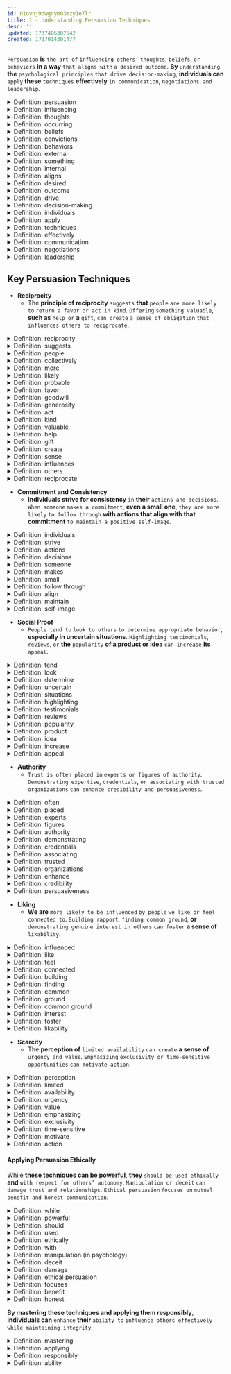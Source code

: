 ```yaml
---
id: n1ovnj9dwgnym03mzy1e7lr
title: 1 - Understanding Persuasion Techniques
desc: ''
updated: 1737406307542
created: 1737014301477
---
```


`Persuasion` **is** `the art of` `influencing others’` `thoughts`, `beliefs`, `or behaviors` **in a way** `that aligns with` `a desired outcome`. **By** `understanding` **the** `psychological principles` `that drive decision-making`, **individuals can** `apply` **these** `techniques` **effectively** `in communication`, `negotiations`, `and leadership`.



<!-- start of 'persuasion' section -->
<details>
    <summary>Definition: persuasion</summary>

#
Persuasion **is** `influencing others` `to change` `their thoughts or actions`.

---
</details>
<!-- end of 'persuasion' section -->



<!-- start of 'influencing' section -->
<details>
    <summary>Definition: influencing</summary>

#
Influencing **is** `the act of` `affecting or changing` `someone’s actions`, `thoughts`, `or decisions`.

---
</details>
<!-- end of 'influencing' section -->



<!-- start of 'thoughts' section -->
<details>
    <summary>Definition: thoughts</summary>

#
Thoughts **are** `ideas` `or mental processes` `occurring in` `the mind`.

---
</details>
<!-- end of 'thoughts' section -->



<!-- start of 'occurring' section -->
<details>
    <summary>Definition: occurring</summary>

#
Occurring **means** `happening` `or taking place`.

---
</details>
<!-- end of 'occurring' section -->



<!-- start of 'beliefs' section -->
<details>
    <summary>Definition: beliefs</summary>

#
Beliefs **are** `ideas or convictions` `that someone` `accepts as true`.

---
</details>
<!-- end of 'beliefs' section -->



<!-- start of 'convictions' section -->
<details>
    <summary>Definition: convictions</summary>

#
Convictions **are** `strong` `beliefs or opinions`.

---
</details>
<!-- end of 'convictions' section -->



<!-- start of 'behaviors' section -->
<details>
    <summary>Definition: behaviors</summary>

#
Behaviors **are** `actions or reactions` `of a person` `in response to` `external or internal` `stimuli`.

---
</details>
<!-- end of 'behaviors' section -->



<!-- start of 'external' section -->
<details>
    <summary>Definition: external</summary>

#
External **refers to** `something outside` `or relating to` `the outer part` `of something`.

---
</details>
<!-- end of 'external' section -->



<!-- start of 'something' section -->
<details>
    <summary>Definition: something</summary>

#
Something **refers to** `an unspecified` `object`, `thing`, `or matter`.

---
</details>
<!-- end of 'something' section -->



<!-- start of 'internal' section -->
<details>
    <summary>Definition: internal</summary>

#
Internal **refers to** `something inside` `or relating to` `the inner part` `of something`.

---
</details>
<!-- end of 'internal' section -->



<!-- start of 'aligns' section -->
<details>
    <summary>Definition: aligns</summary>

#
Aligns **means** `to match` `or be in agreement`.

---
</details>
<!-- end of 'aligns' section -->



<!-- start of 'desired' section -->
<details>
    <summary>Definition: desired</summary>

#
Desired **means** `wanted` `or wished for`.

---
</details>
<!-- end of 'desired' section -->



<!-- start of 'outcome' section -->
<details>
    <summary>Definition: outcome</summary>

#
Outcome **means** `the result or consequence of` `an action or event`.

---
</details>
<!-- end of 'outcome' section -->



<!-- start of 'drive' section -->
<details>
    <summary>Definition: drive</summary>

#
Drive **means** `to motivate or compel` `action`.

---
</details>
<!-- end of 'drive' section -->



<!-- start of 'decision-making' section -->
<details>
    <summary>Definition: decision-making</summary>

#
Decision-making **means** `the process of` `choosing between options` `or making a choice`.

---
</details>
<!-- end of 'decision-making' section -->



<!-- start of 'individuals' section -->
<details>
    <summary>Definition: individuals</summary>

#
Individuals **refer to** `single persons or entities`, `distinct from others`.

---
</details>
<!-- end of 'individuals' section -->



<!-- start of 'apply' section -->
<details>
    <summary>Definition: apply</summary>

#
Apply **means** `to put something into` `practice or use`.

---
</details>
<!-- end of 'apply' section -->



<!-- start of 'techniques' section -->
<details>
    <summary>Definition: techniques</summary>

#
Techniques **means** `methods or ways` `of doing something`.

---
</details>
<!-- end of 'techniques' section -->



<!-- start of 'effectively' section -->
<details>
    <summary>Definition: effectively</summary>

#
Effectively **means** `in a way` `that achieves` `a desired result`.

---
</details>
<!-- end of 'effectively' section -->



<!-- start of 'communication' section -->
<details>
    <summary>Definition: communication</summary>

#
Communication **means** `the exchange of` `information or ideas`.

---
</details>
<!-- end of 'communication' section -->



<!-- start of 'negotiations' section -->
<details>
    <summary>Definition: negotiations</summary>

#
Negotiations **means** `discussions` `aimed at` `reaching an agreement`.

---
</details>
<!-- end of 'negotiations' section -->



<!-- start of 'leadership' section -->
<details>
    <summary>Definition: leadership</summary>

#
Leadership **means** `the ability` `to guide or influence` `others`.

---
</details>
<!-- end of 'leadership' section -->



## Key Persuasion Techniques

- **Reciprocity**
   - The **principle of reciprocity** `suggests` **that** `people` `are more likely to` `return a favor or act in kind`. `Offering` `something valuable`, **such as** `help or` **a** `gift`, `can create` `a sense of obligation` `that influences others to reciprocate`.



<!-- start of 'reciprocity' section -->
<details>
    <summary>Definition: reciprocity</summary>

#
Reciprocity **is** `the practice of` `giving and receiving` `in return`.

---
</details>
<!-- end of 'reciprocity' section -->



<!-- start of 'suggests' section -->
<details>
    <summary>Definition: suggests</summary>

#
Suggests **means** `to propose or mention` `something` `as a possibility`.

---
</details>
<!-- end of 'suggests' section -->



<!-- start of 'people' section -->
<details>
    <summary>Definition: people</summary>

#
People **are** `human beings` `collectively`.

---
</details>
<!-- end of 'people' section -->



<!-- start of 'collectively' section -->
<details>
    <summary>Definition: collectively</summary>

#
Collectively **means** `in a group` `or as a whole`.

---
</details>
<!-- end of 'collectively' section -->



<!-- start of 'more' section -->
<details>
    <summary>Definition: more</summary>

#
More **refers to** `a greater` `amount or degree`.

---
</details>
<!-- end of 'more' section -->



<!-- start of 'likely' section -->
<details>
    <summary>Definition: likely</summary>

#
Likely **means** `probable or expected` `to happen`.

---
</details>
<!-- end of 'likely' section -->



<!-- start of 'probable' section -->
<details>
    <summary>Definition: probable</summary>

#
Probable **means** `likely` `to happen` `or be true`.

---
</details>
<!-- end of 'probable' section -->



<!-- start of 'favor' section -->
<details>
    <summary>Definition: favor</summary>

#
Favor **refers to** `an act of` `kindness or goodwill`.

---
</details>
<!-- end of 'favor' section -->



<!-- start of 'goodwill' section -->
<details>
    <summary>Definition: goodwill</summary>

#
Goodwill **refers to** `a kind or friendly` `attitude` `toward others`, **often** `shown through` **acts of** `generosity or helpfulness`.

---
</details>
<!-- end of 'goodwill' section -->



<!-- start of 'generosity' section -->
<details>
    <summary>Definition: generosity</summary>

#
Generosity **is** `the willingness` `to give or share` `without` `expecting anything` **in return**.

---
</details>
<!-- end of 'generosity' section -->



<!-- start of 'act' section -->
<details>
    <summary>Definition: act</summary>

#
Act **means** `to take action` `or do something`.

---
</details>
<!-- end of 'act' section -->



<!-- start of 'kind' section -->
<details>
    <summary>Definition: kind</summary>

#
Kind **refers to** `being friendly`, `generous`, `or considerate`.

---
</details>
<!-- end of 'kind' section -->



<!-- start of 'valuable' section -->
<details>
    <summary>Definition: valuable</summary>

#
Valuable **means** `something` **that is** `worth a lot` `or has great importance`.

---
</details>
<!-- end of 'valuable' section -->



<!-- start of 'help' section -->
<details>
    <summary>Definition: help</summary>

#
Help **refers to** `assisting or supporting` `someone`.

---
</details>
<!-- end of 'help' section -->



<!-- start of 'gift' section -->
<details>
    <summary>Definition: gift</summary>

#
Gift **is** `something` `given voluntarily` `without` `expectation of` `payment`.

---
</details>
<!-- end of 'gift' section -->



<!-- start of 'create' section -->
<details>
    <summary>Definition: create</summary>

#
Create **means** `to bring something into existence` `or make something new`.

---
</details>
<!-- end of 'create' section -->



<!-- start of 'sense' section -->
<details>
    <summary>Definition: sense</summary>

#
Sense **refers to** `a perception or understanding` `of something`.

---
</details>
<!-- end of 'sense' section -->



<!-- start of 'influences' section -->
<details>
    <summary>Definition: influences</summary>

#
Influences **means** `to affect or change` `someone's` `thoughts or actions`.

---
</details>
<!-- end of 'influences' section -->



<!-- start of 'others' section -->
<details>
    <summary>Definition: others</summary>

#
Others **refers to** `people apart from oneself` `or a specific group`.

---
</details>
<!-- end of 'others' section -->



<!-- start of 'reciprocate' section -->
<details>
    <summary>Definition: reciprocate</summary>

#
Reciprocate **means** `to return a favor` `or respond in kind`.

---
</details>
<!-- end of 'reciprocate' section -->



- **Commitment and Consistency**
   - **Individuals strive for consistency** `in` **their** `actions and decisions`. `When someone` `makes a commitment`, **even a small one**, `they are more likely` `to follow through` **with actions that align with that commitment** `to maintain a positive self-image`.



<!-- start of 'individuals' section -->
<details>
    <summary>Definition: individuals</summary>

#
Individuals **are** `single persons`.

---
</details>
<!-- end of 'individuals' section -->



<!-- start of 'strive' section -->
<details>
    <summary>Definition: strive</summary>

#
Strive **means** `to make` `a great effort` `to achieve something`.

---
</details>
<!-- end of 'strive' section -->



<!-- start of 'actions' section -->
<details>
    <summary>Definition: actions</summary>

#
Actions **are** `things done` `to achieve a goal`.

---
</details>
<!-- end of 'actions' section -->



<!-- start of 'decisions' section -->
<details>
    <summary>Definition: decisions</summary>

#
Decisions **are** `choices made` `after thinking`.

---
</details>
<!-- end of 'decisions' section -->



<!-- start of 'someone' section -->
<details>
    <summary>Definition: someone</summary>

#
Someone **means** `an unspecified person`.

---
</details>
<!-- end of 'someone' section -->



<!-- start of 'makes' section -->
<details>
    <summary>Definition: makes</summary>

#
Makes **means** `to create` `or cause something to happen`.

---
</details>
<!-- end of 'makes' section -->



<!-- start of 'small' section -->
<details>
    <summary>Definition: small</summary>

# 
Small **means** `little` `in size or amount`.

---
</details>
<!-- end of 'small' section -->



<!-- start of 'follow through' section -->
<details>
    <summary>Definition: follow through</summary>

#
Follow through **means** `to complete an action` `or keep a promise`.

---
</details>
<!-- end of 'follow through' section -->



<!-- start of 'align' section -->
<details>
    <summary>Definition: align</summary>

#
Align **means** `to match or adjust` `to a standard or direction`.

---
</details>
<!-- end of 'align' section -->



<!-- start of 'maintain' section -->
<details>
    <summary>Definition: maintain</summary>

#
Maintain **means** `to keep something in` **its** `current state`.

---
</details>
<!-- end of 'maintain' section -->



<!-- start of 'self-image' section -->
<details>
    <summary>Definition: self-image</summary>

#
Self-image **is** `the way` `a person views` `themselves`.

---
</details>
<!-- end of 'self-image' section -->



- **Social Proof**
   - `People tend to` `look to others` `to determine appropriate behavior`, **especially in uncertain situations**. `Highlighting testimonials`, `reviews`, `or` **the** `popularity` **of a product or idea** `can increase` **its** `appeal`.



<!-- start of 'tend' section -->
<details>
    <summary>Definition: tend</summary>

#
Tend **means** `to be likely` `to do something`.

---
</details>
<!-- end of 'tend' section -->



<!-- start of 'look' section -->
<details>
    <summary>Definition: look</summary>

#
Look **means** `to direct` `your eyes` `toward something`.

---
</details>
<!-- end of 'look' section -->



<!-- start of 'determine' section -->
<details>
    <summary>Definition: determine</summary>

#
Determine **means** `to decide or establish` `something`.

---
</details>
<!-- end of 'determine' section -->



<!-- start of 'uncertain' section -->
<details>
    <summary>Definition: uncertain</summary>

#
Uncertain **means** `not sure` `or not known`.

---
</details>
<!-- end of 'uncertain' section -->



<!-- start of 'situations' section -->
<details>
    <summary>Definition: situations</summary>

#
Situations **are** `sets of` `conditions or circumstances`.

---
</details>
<!-- end of 'situations' section -->



<!-- start of 'highlighting' section -->
<details>
    <summary>Definition: highlighting</summary>

#
Highlighting **means** `drawing attention to` `something`.

---
</details>
<!-- end of 'highlighting' section -->



<!-- start of 'testimonials' section -->
<details>
    <summary>Definition: testimonials</summary>

#
Testimonials **are** `statements` `that support or recommend` `something`.

---
</details>
<!-- end of 'testimonials' section -->



<!-- start of 'reviews' section -->
<details>
    <summary>Definition: reviews</summary>

#
Reviews **are** `evaluations or assessments of` `something`.

---
</details>
<!-- end of 'reviews' section -->



<!-- start of 'popularity' section -->
<details>
    <summary>Definition: popularity</summary>

#
Popularity **means** `being liked or accepted` `by many people`.

---
</details>
<!-- end of 'popularity' section -->



<!-- start of 'product' section -->
<details>
    <summary>Definition: product</summary>

#
Product **is** `something` `made or offered` `for sale`.

---
</details>
<!-- end of 'product' section -->



<!-- start of 'idea' section -->
<details>
    <summary>Definition: idea</summary>

#
Idea **is** `a thought or concept` `in the mind`.

---
</details>
<!-- end of 'idea' section -->



<!-- start of 'increase' section -->
<details>
    <summary>Definition: increase</summary>

#
Increase **means** `to make something` `larger or greater`.

---
</details>
<!-- end of 'increase' section -->



<!-- start of 'appeal' section -->
<details>
    <summary>Definition: appeal</summary>

#
Appeal **means** `the quality of` `being attractive or interesting`.

---
</details>
<!-- end of 'appeal' section -->



- **Authority**
   - `Trust is often placed in` `experts or figures of authority`. `Demonstrating expertise`, `credentials`, `or associating with trusted organizations` `can enhance credibility and persuasiveness`.



<!-- start of 'often' section -->
<details>
    <summary>Definition: often</summary>

#
Often **means** `frequently` `or many times`.

---
</details>
<!-- end of 'often' section -->



<!-- start of 'placed' section -->
<details>
    <summary>Definition: placed</summary>

#
Placed **means** `put in` `a particular position`.

---
</details>
<!-- end of 'placed' section -->



<!-- start of 'experts' section -->
<details>
    <summary>Definition: experts</summary>

#
Experts **are** `people with` `a lot of knowledge or skill` `in something`.

---
</details>
<!-- end of 'experts' section -->



<!-- start of 'figures' section -->
<details>
    <summary>Definition: figures</summary>

#
Figures **are** `important or well-known` `people`.

---
</details>
<!-- end of 'figures' section -->



<!-- start of 'authority' section -->
<details>
    <summary>Definition: authority</summary>

#
Authority **means** `the power or right` `to give orders` `or make decisions`.

---
</details>
<!-- end of 'authority' section -->



<!-- start of 'demonstrating' section -->
<details>
    <summary>Definition: demonstrating</summary>

#
Demonstrating **means** `showing or proving` `something clearly`.

---
</details>
<!-- end of 'demonstrating' section -->



<!-- start of 'credentials' section -->
<details>
    <summary>Definition: credentials</summary>

#
Credentials **are** `qualifications or achievements` `that show` `someone's ability`.

---
</details>
<!-- end of 'credentials' section -->



<!-- start of 'associating' section -->
<details>
    <summary>Definition: associating</summary>

#
Associating **means** `connecting or linking` `with something or someone`.

---
</details>
<!-- end of 'associating' section -->



<!-- start of 'trusted' section -->
<details>
    <summary>Definition: trusted</summary>

#
Trusted **means** `considered` `reliable or dependable`.

---
</details>
<!-- end of 'trusted' section -->



<!-- start of 'organizations' section -->
<details>
    <summary>Definition: organizations</summary>

#
Organizations **are** `groups of people` `working together` `for a purpose`.

---
</details>
<!-- end of 'organizations' section -->



<!-- start of 'enhance' section -->
<details>
    <summary>Definition: enhance</summary>

#
Enhance **means** `to improve` `or make better`.

---
</details>
<!-- end of 'enhance' section -->



<!-- start of 'credibility' section -->
<details>
    <summary>Definition: credibility</summary>

#
Credibility **means** `the quality of` `being` `trusted or believed in`.

---
</details>
<!-- end of 'credibility' section -->



<!-- start of 'persuasiveness' section -->
<details>
    <summary>Definition: persuasiveness</summary>

#
Persuasiveness **is** `the ability` `to convince others` `to believe or do` `something`.

---
</details>
<!-- end of 'persuasiveness' section -->



- **Liking**
   - **We are** `more likely to be influenced` `by people` `we like or feel connected to`. `Building rapport`, `finding common ground`, **or** `demonstrating genuine interest in others` `can foster` **a sense of** `likability`.



<!-- start of 'influenced' section -->
<details>
    <summary>Definition: influenced</summary>

#
Influenced **means** `affected or changed` `by something`.

---
</details>
<!-- end of 'influenced' section -->



<!-- start of 'like' section -->
<details>
    <summary>Definition: like</summary>

#
Like **means** `to have a preference for` `or enjoy` `something`.

---
</details>
<!-- end of 'like' section -->



<!-- start of 'feel' section -->
<details>
    <summary>Definition: feel</summary>

#
Feel **means** `to experience` `an emotion or physical sensation`.

---
</details>
<!-- end of 'feel' section -->



<!-- start of 'connected' section -->
<details>
    <summary>Definition: connected</summary>

#
Connected **means** `linked` `or having a relationship with` `something or someone`.

---
</details>
<!-- end of 'connected' section -->



<!-- start of 'building' section -->
<details>
    <summary>Definition: building</summary>

#
Building **means** `creating or developing` `something`.

---
</details>
<!-- end of 'building' section -->



<!-- start of 'finding' section -->
<details>
    <summary>Definition: finding</summary>

#
Finding **means** `discovering or locating` `something`.

---
</details>
<!-- end of 'finding' section -->



<!-- start of 'common' section -->
<details>
    <summary>Definition: common</summary>

#
Common **refers to** `something` `shared or mutual`.

---
</details>
<!-- end of 'common' section -->



<!-- start of 'ground' section -->
<details>
    <summary>Definition: ground</summary>

#
Ground **refers to** `a basis or foundation` `for understanding or agreement`.

---
</details>
<!-- end of 'ground' section -->



<!-- start of 'common ground' section -->
<details>
    <summary>Definition: common ground</summary>

#
Common ground **refers to** `shared beliefs`, `values`, `or interests`.

---
</details>
<!-- end of 'common ground' section -->



<!-- start of 'interest' section -->
<details>
    <summary>Definition: interest</summary>

#
Interest **refers to** `a feeling of` `curiosity or concern` `about something`.

---
</details>
<!-- end of 'interest' section -->



<!-- start of 'foster' section -->
<details>
    <summary>Definition: foster</summary>

#
Foster **means** `to encourage or promote` `the development of` `something`.

---
</details>
<!-- end of 'foster' section -->



<!-- start of 'likability' section -->
<details>
    <summary>Definition: likability</summary>

#
Likability **is** `the quality of` `being pleasant` `or easy to like`.

---
</details>
<!-- end of 'likability' section -->



- **Scarcity**
   - The **perception of** `limited availability` `can create` **a sense of** `urgency and value`. `Emphasizing` `exclusivity or time-sensitive opportunities` `can motivate action`.



<!-- start of 'perception' section -->
<details>
    <summary>Definition: perception</summary>

#
Perception **means** `the way` `something` `is understood or interpreted`.

---
</details>
<!-- end of 'perception' section -->



<!-- start of 'limited' section -->
<details>
    <summary>Definition: limited</summary>

#
Limited **means** `restricted` `or in small quantity`.

---
</details>
<!-- end of 'limited' section -->



<!-- start of 'availability' section -->
<details>
    <summary>Definition: availability</summary>

#
Availability **refers to** `the state of` `being able` `to be used or obtained`.

---
</details>
<!-- end of 'availability' section -->



<!-- start of 'urgency' section -->
<details>
    <summary>Definition: urgency</summary>

#
Urgency **means** `the importance of` `something needing` `immediate attention`.

---
</details>
<!-- end of 'urgency' section -->



<!-- start of 'value' section -->
<details>
    <summary>Definition: value</summary>

#
Value **means** `the importance or worth of` `something`.

---
</details>
<!-- end of 'value' section -->



<!-- start of 'emphasizing' section -->
<details>
    <summary>Definition: emphasizing</summary>

#
Emphasizing **means** `giving` `special attention or importance to` `something`.

---
</details>
<!-- end of 'emphasizing' section -->



<!-- start of 'exclusivity' section -->
<details>
    <summary>Definition: exclusivity</summary>

#
Exclusivity **refers to** `the state of` `being limited to` `a particular group or set`.

---
</details>
<!-- end of 'exclusivity' section -->



<!-- start of 'time-sensitive' section -->
<details>
    <summary>Definition: time-sensitive</summary>

#
Time-sensitive **means** `needing` `to be done or dealt with` `quickly` `due to time constraints`.

---
</details>
<!-- end of 'time-sensitive' section -->



<!-- start of 'motivate' section -->
<details>
    <summary>Definition: motivate</summary>

#
Motivate **means** `to encourage or inspire` `someone` `to take action`.

---
</details>
<!-- end of 'motivate' section -->



<!-- start of 'action' section -->
<details>
    <summary>Definition: action</summary>

#
Action **refers to** `the process of` `doing something` `to achieve a goal`.

---
</details>
<!-- end of 'action' section -->



#### Applying Persuasion Ethically

While **these techniques can be powerful**, **they** `should be used ethically` **and** `with respect for others’ autonomy`. `Manipulation or deceit` `can damage trust and relationships`. `Ethical persuasion` `focuses on` `mutual benefit and honest communication`.



<!-- start of 'while' section -->
<details>
    <summary>Definition: while</summary>

#
While **means** `during the time that` `or although`.

---
</details>
<!-- end of 'while' section -->



<!-- start of 'powerful' section -->
<details>
    <summary>Definition: powerful</summary>

#
Powerful **means** `having` `great` `strength or influence`.

---
</details>
<!-- end of 'powerful' section -->



<!-- start of 'should' section -->
<details>
    <summary>Definition: should</summary>

#
Should **means** `indicating` `obligation or correctness`.

---
</details>
<!-- end of 'should' section -->



<!-- start of 'used' section -->
<details>
    <summary>Definition: used</summary>

#
Used **means** `applied` `for a purpose`.

---
</details>
<!-- end of 'used' section -->



<!-- start of 'ethically' section -->
<details>
    <summary>Definition: ethically</summary>

#
Ethically **means** `in a morally` `right or fair` `way`.

---
</details>
<!-- end of 'ethically' section -->



<!-- start of 'with' section -->
<details>
    <summary>Definition: with</summary>

#
With **means** `accompanied by` `or using something`.

---
</details>
<!-- end of 'with' section -->



<!-- start of 'manipulation' section -->
<details>
    <summary>Definition: manipulation (in psychology)</summary>

#
Manipulation **refers to** `controlling or influencing` `someone or something` `in a clever or` **often** `unfair` `way`.

---
</details>
<!-- end of 'manipulation' section -->



<!-- start of 'deceit' section -->
<details>
    <summary>Definition: deceit</summary>

#
Deceit **means** `the act of` `lying or misleading` `someone`.

---
</details>
<!-- end of 'deceit' section -->



<!-- start of 'damage' section -->
<details>
    <summary>Definition: damage</summary>

#
Damage **means** `harm or injury` `to something`.

---
</details>
<!-- end of 'damage' section -->



<!-- start of 'ethical persuasion' section -->
<details>
    <summary>Definition: ethical persuasion</summary>

#
Ethical persuasion **means** `influencing others` `in an honest and fair way`.

---
</details>
<!-- end of 'ethical persuasion' section -->



<!-- start of 'focuses' section -->
<details>
    <summary>Definition: focuses</summary>

#
Focuses **means** `gives attention to` `something`.

---
</details>
<!-- end of 'focuses' section -->



<!-- start of 'benefit' section -->
<details>
    <summary>Definition: benefit</summary>

#
Benefit **means** `an advantage` `or positive outcome`.

---
</details>
<!-- end of 'benefit' section -->



<!-- start of 'honest' section -->
<details>
    <summary>Definition: honest</summary>

#
Honest **means** `being` `truthful and sincere`.

---
</details>
<!-- end of 'honest' section -->



**By mastering these techniques and applying them responsibly**, **individuals can** `enhance` **their** `ability to` `influence others effectively` `while maintaining integrity`.



<!-- start of 'mastering' section -->
<details>
    <summary>Definition: mastering</summary>

#
Mastering **means** `becoming` `very skilled or knowledgeable` `in something`.

---
</details>
<!-- end of 'mastering' section -->



<!-- start of 'applying' section -->
<details>
    <summary>Definition: applying</summary>

#
Applying **means** `putting something into` `practice or use`.

---
</details>
<!-- end of 'applying' section -->



<!-- start of 'responsibly' section -->
<details>
    <summary>Definition: responsibly</summary>

#
Responsibly **means** `in a careful and ethical` `way`.

---
</details>
<!-- end of 'responsibly' section -->



<!-- start of 'ability' section -->
<details>
    <summary>Definition: ability</summary>

#
Ability **means** `the skill or power` `to do something`.

---
</details>
<!-- end of 'ability' section -->